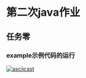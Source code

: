 # 第二次java作业

## 任务零

### example示例代码的运行

[![asciicast](https://asciinema.org/a/04EnSpcMinO4zLGEK2S4b13rQ.svg)](https://asciinema.org/a/04EnSpcMinO4zLGEK2S4b13rQ)






